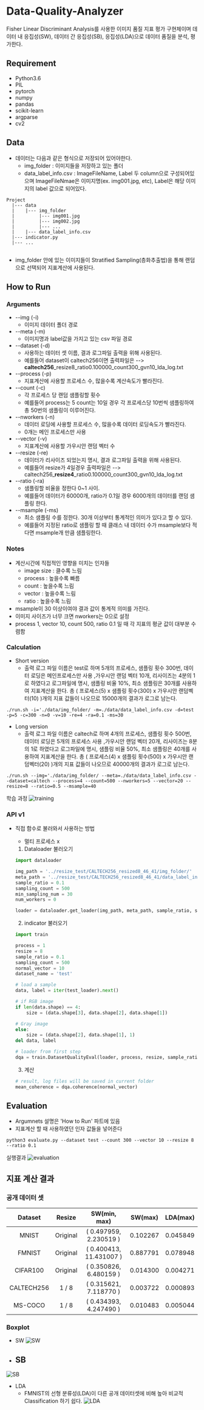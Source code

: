 # Data-Quality-Analyzer
Fisher Linear Discriminant Analysis를 사용한 이미지 품질 지표 평가 구현체이며 데이터 내 응집성(SW), 데이터 간 응집성(SB), 응집성(LDA)으로 데이터 품질을 분석, 평가한다.

## Requirement
- Python3.6
- PIL
- pytorch
- numpy
- pandas
- scikit-learn
- argparse
- cv2

## Data
- 데이터는 다음과 같은 형식으로 저장되어 있어야한다.
  - img_folder : 이미지들을 저장하고 있는 폴더
  - data_label_info.csv : ImageFileName, Label 두 column으로 구성되어있으며 ImageFileNmae은 이미지명(ex. img001.jpg, etc), Label은 해당 이미지의 label 값으로 되어있다.

```
Project
  |--- data
  |    |--- img_folder
  |         |--- img001.jpg
  |         |--- img002.jpg
  |         |--- ...
  |    |--- data_label_info.csv
  |--- indicator.py
  |--- ...
  
```
- img_folder 안에 있는 이미지들이 Stratified Sampling(층화추출법)을 통해 랜덤으로 선택되어 지표계산에 사용된다.

## How to Run
### Arguments
- --img (-i)
  - 이미지 데이터 폴더 경로
- --meta (-m)
  - 이미지명과 label값을 가지고 있는 csv 파일 경로
- --dataset (-d)
  - 사용하는 데이터 셋 이름, 결과 로그파일 출력을 위해 사용된다.
  - 예를들어 dataset이 caltech256이면 출력파일은 --> **caltech256**\_resize8_ratio0.100000_count300_gvn10_lda_log.txt
- --process (-p)
  - 지표계산에 사용할 프로세스 수, 많을수록 계산속도가 빨라진다.
- --count (-c)
  - 각 프로세스 당 랜덤 샘플링할 횟수
  - 예를들어 process는 5 count는 10일 경우 각 프로세스당 10번씩 샘플링하여 총 50번의 샘플링이 이루어진다.
- --nworkers (-n)
  - 데이터 로딩에 사용할 프로세스 수, 많을수록 데이터 로딩속도가 빨라진다.
  - 0개는 메인 프로세스만 사용
- --vector (-v)
  - 지표계산에 사용할 가우시안 랜덤 벡터 수
- --resize (-re)
  - 데이터가 리사이즈 되었는지 명시, 결과 로그파일 출력을 위해 사용된다. 
  - 예를들어 resize가 4일경우 출력파일은 --> caltech256_**resize4**_ratio0.100000_count300_gvn10_lda_log.txt
- --ratio (-ra)
  - 샘플링할 비율을 정한다 0~1 사이.
  - 예를들어 데이터가 60000개, ratio가 0.1일 경우 6000개의 데이터를 랜덤 샘플링 한다.
- --msample (-ms)
  - 최소 샘플링 수를 정한다. 30개 이상부터 통계적인 의미가 있다고 할 수 있다.
  - 예를들어 지정된 ratio로 샘플링 할 때 클래스 내 데이터 수가 msample보다 적다면 msample개 만큼 샘플링한다.
  

### Notes
- 계산시간에 직접적인 영향을 미치는 인자들
  - image size : 클수록 느림
  - process : 높을수록 빠름
  - count : 높을수록 느림
  - vector : 높을수록 느림
  - ratio : 높을수록 느림
- msample이 30 이상이여야 결과 값이 통계적 의미를 가진다.
- 이미지 사이즈가 너무 크면 nworkers는 0으로 설정
- process 1, vector 10, count 500, ratio 0.1 일 때 각 지표의 평균 값이 대부분 수렴함

### Calculation
- Short version
  - 출력 로그 파일 이름은 test로 하며 5개의 프로세스, 샘플링 횟수 300번, 데이터 로딩은 메인프로세스만 사용 ,가우시안 랜덤 벡터 10개, 리사이즈는 4분의 1로 하였다고 로그파일에 명시, 샘플링 비율 10%, 최소 샘플링은 30개를 사용하여 지표계산을 한다. 총 ( 프로세스(5) x 샘플링 횟수(300) x 가우시안 랜덤벡터(10) )개의 지표 값들이 나오므로 15000개의 결과가 로그로 남는다.
```
./run.sh -i='./data/img_folder/ -m=./data/data_label_info.csv -d=test -p=5 -c=300 -n=0 -v=10 -re=4 -ra=0.1 -ms=30
```

- Long version
  - 출력 로그 파일 이름은 caltech로 하며 4개의 프로세스, 샘플링 횟수 500번, 데이터 로딩은 5개의 프로세스 사용 ,가우시안 랜덤 벡터 20개, 리사이즈는 8분의 1로 하였다고 로그파일에 명시, 샘플링 비율 50%, 최소 샘플링은 40개를 사용하여 지표계산을 한다. 총 ( 프로세스(4) x 샘플링 횟수(500) x 가우시안 랜덤벡터(20) )개의 지표 값들이 나오므로 40000개의 결과가 로그로 남는다.
```
./run.sh --img='./data/img_folder/ --meta=./data/data_label_info.csv --dataset=caltech --process=4 --count=500 --nworkers=5 --vector=20 --resize=8 --ratio=0.5 --msample=40
```

학습 과정
![training](./imgs/training.png)

### API v1
- 직접 함수로 불러와서 사용하는 방법
  - 멀티 프로세스 x
  
  1. Dataloader 불러오기
  ```python
  import dataloader
  
  img_path = '../resize_test/CALTECH256_resized8_46_41/img_folder/'
  meta_path = '../resize_test/CALTECH256_resized8_46_41/data_label_info.csv'
  sample_ratio = 0.1
  sampling_count = 500
  min_sampling_num = 30
  num_workers = 0
  
  loader = dataloader.get_loader(img_path, meta_path, sample_ratio, sampling_count, min_sampling_num, num_workers)
  ```
  
  2. indicator 불러오기
  ```python
  import train

  process = 1
  resize = 8
  sample_ratio = 0.1
  sampling_count = 500
  normal_vector = 10
  dataset_name = 'test'

  # load a sample
  data, label = iter(test_loader).next()

  # if RGB image
  if len(data.shape) == 4:
      size = (data.shape[3], data.shape[2], data.shape[1])

  # Gray image 
  else:
      size = (data.shape[2], data.shape[1], 1)
  del data, label

  # loader from first step
  dqa = train.DatasetQualityEval(loader, process, resize, sample_ratio, sampling_count, normal_vector, loader.batch_size, dataset_name, size)
  ```
  
  3. 계산
  ```python
  # result, log files will be saved in current folder
  mean_coherence = dqa.coherence(normal_vector)
  ```
  


## Evaluation
- Argumnets 설명은 'How to Run' 파트에 있음
- 지표계산 할 때 사용하였던 인자 값들을 넣어준다
```
python3 evaluate.py --dataset test --count 300 --vector 10 --resize 8 --ratio 0.1
```
실행결과
![evaluation](./imgs/evaluation.png)



## 지표 계산 결과
### 공개 데이터 셋
| Dataset | Resize |SW(min, max) | SW(max) | LDA(max) |
| :----------: |:---------: |:---------: | :----------: | :----------: |
| MNIST | Original |( 0.497959, 2.230519 ) | 0.102267 | 0.045849 |
| FMNIST | Original |( 0.400413, 11.431007 ) | 0.887791 | 0.078948 |
| CIFAR100 | Original |( 0.350826, 6.480159 ) | 0.014300 | 0.004271 |
| CALTECH256 | 1 / 8 |( 0.315621, 7.118770 ) | 0.003722 | 0.000893 |
| MS-COCO | 1 / 8 |( 0.434393, 4.247490 ) | 0.010483 | 0.005044 |

### Boxplot
- SW
![SW](./imgs/SW.png)
- SB
  - 
![SB](./imgs/SB.png)
- LDA
  - FMNIST의 선형 분류성(LDA)이 다른 공개 데이터셋에 비해 높아 비교적 Classification 하기 쉽다.
![LDA](./imgs/LDA.png)


